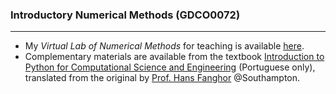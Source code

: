 ### Introductory Numerical Methods (GDCO0072)
---


- My *Virtual Lab of Numerical Methods* for teaching is available [here](https://gcpeixoto.github.io/ipynb-lab-metodos-numericos).
- Complementary materials are available from the textbook [Introduction to Python for Computational Science and Engineering](https://gcpeixoto.github.io/lecture-ipynb) (Portuguese only), translated from the original by [Prof. Hans Fanghor](https://fangohr.github.io) @Southampton.
